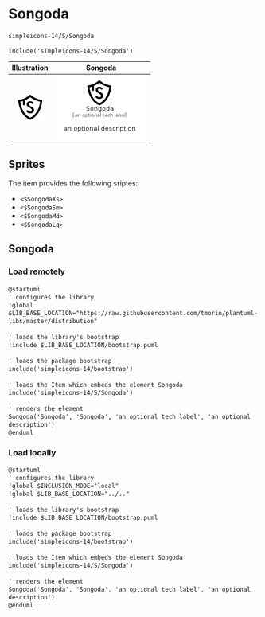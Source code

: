 # Songoda


```text
simpleicons-14/S/Songoda
```

```text
include('simpleicons-14/S/Songoda')
```



| Illustration | Songoda |
| :---: | :---: |
| ![illustration for Illustration](../../simpleicons-14/S/Songoda.png) | ![illustration for Songoda](../../simpleicons-14/S/Songoda.Local.png) |



## Sprites
The item provides the following sriptes:

- `<$SongodaXs>`
- `<$SongodaSm>`
- `<$SongodaMd>`
- `<$SongodaLg>`





## Songoda

### Load remotely
```plantuml
@startuml
' configures the library
!global $LIB_BASE_LOCATION="https://raw.githubusercontent.com/tmorin/plantuml-libs/master/distribution"

' loads the library's bootstrap
!include $LIB_BASE_LOCATION/bootstrap.puml

' loads the package bootstrap
include('simpleicons-14/bootstrap')

' loads the Item which embeds the element Songoda
include('simpleicons-14/S/Songoda')

' renders the element
Songoda('Songoda', 'Songoda', 'an optional tech label', 'an optional description')
@enduml
```

### Load locally
```plantuml
@startuml
' configures the library
!global $INCLUSION_MODE="local"
!global $LIB_BASE_LOCATION="../.."

' loads the library's bootstrap
!include $LIB_BASE_LOCATION/bootstrap.puml

' loads the package bootstrap
include('simpleicons-14/bootstrap')

' loads the Item which embeds the element Songoda
include('simpleicons-14/S/Songoda')

' renders the element
Songoda('Songoda', 'Songoda', 'an optional tech label', 'an optional description')
@enduml
```

